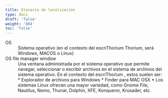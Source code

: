 ```yaml
---
title: Glosario de localización
type: docs
draft: 'false'
weight: '804'
toc: 'false'
---
```


<dl>
<!--
<dt></dt>
<dd></dd>
--><dt id="os">OS</dt>
<dd>Sistema operativo (en el contexto del escriThorium  Thorium, será Windows, MACOS o Linux)</dd>
<dt id="osfilemanager">OS file manager window</dt>
<dd>Una ventana administrada por el sistema operativo que permite navegar, seleccionar o escribir archivos en el sistema de archivos del sistema operativo. En el contexto del escriThorium , estos suelen ser: * Explorador de archivos para Windows * Finder para MAC OSX * Los sistemas Linux ofrecen una mayor variedad, como Gnome File, Nautilus, Nemo, Thunar, Dolphin, XFE, Konqueror, Krusader, etc.</dd>
<dt></dt>
<dd></dd>
<dt></dt>
<dd></dd>
</dl>

<dl></dl>
